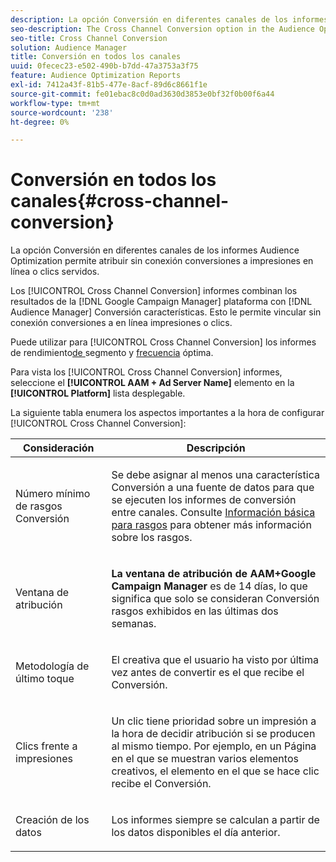 ```yaml
---
description: La opción Conversión en diferentes canales de los informes Audience Optimization permite atribuir sin conexión conversiones a impresiones en línea o clics servidos.
seo-description: The Cross Channel Conversion option in the Audience Optimization reports allows you to attribute offline conversions to served online impressions or clicks.
seo-title: Cross Channel Conversion
solution: Audience Manager
title: Conversión en todos los canales
uuid: 0fecec23-e502-490b-b7dd-47a3753a3f75
feature: Audience Optimization Reports
exl-id: 7412a43f-81b5-477e-8acf-89d6c8661f1e
source-git-commit: fe01ebac8c0d0ad3630d3853e0bf32f0b00f6a44
workflow-type: tm+mt
source-wordcount: '238'
ht-degree: 0%

---
```


# Conversión en todos los canales{#cross-channel-conversion}

La opción Conversión en diferentes canales de los informes Audience Optimization permite atribuir sin conexión conversiones a impresiones en línea o clics servidos.

Los [!UICONTROL Cross Channel Conversion] informes combinan los resultados de la [!DNL Google Campaign Manager] plataforma con [!DNL Audience Manager] Conversión características. Esto le permite vincular sin conexión conversiones a en línea impresiones o clics.

Puede utilizar para [!UICONTROL Cross Channel Conversion] los informes de rendimiento[&#x200B; de &#x200B;](../../../reporting/audience-optimization-reports/aor-advertisers/segment-performance.md)segmento y [frecuencia](../../../reporting/audience-optimization-reports/aor-advertisers/optimal-frequency.md) óptima.

Para vista los [!UICONTROL Cross Channel Conversion] informes, seleccione el **[!UICONTROL AAM + Ad Server Name]** elemento en la **[!UICONTROL Platform]** lista desplegable.

La siguiente tabla enumera los aspectos importantes a la hora de configurar [!UICONTROL Cross Channel Conversion]:

<table id="table_62590B4AB7624B619EC9AA8FF89722C9"> 
 <thead> 
  <tr> 
   <th class="entry"> Consideración </th> 
   <th class="entry"> Descripción </th> 
  </tr> 
 </thead>
 <tbody> 
  <tr> 
   <td colname="col01"> <p>Número mínimo de rasgos Conversión </p> </td> 
   <td colname="col1"> <p>Se debe asignar al menos una característica Conversión a una fuente de datos para que se ejecuten los informes de <span class="wintitle"> conversión</span> entre canales. Consulte <a href="../../../features/traits/create-onboarded-rule-based-traits.md"> Información básica para rasgos</a> para obtener más información sobre los rasgos. </p> </td> 
  </tr>
  <tr> 
   <td> <p>Ventana de atribución </p> </td> 
   <td> <p> <b><span class="uicontrol"> La ventana de atribución de AAM+Google Campaign Manager</span></b> es de 14 días, lo que significa que solo se consideran Conversión rasgos exhibidos en las últimas dos semanas. </p> </td> 
  </tr> 
  <tr> 
   <td> <p>Metodología de último toque </p> </td> 
   <td> <p>El creativa que el usuario ha visto por última vez antes de convertir es el que recibe el Conversión. </p> </td> 
  </tr> 
  <tr> 
   <td> <p>Clics frente a impresiones </p> </td> 
   <td> <p>Un clic tiene prioridad sobre un impresión a la hora de decidir atribución si se producen al mismo tiempo. Por ejemplo, en un Página en el que se muestran varios elementos creativos, el elemento en el que se hace clic recibe el Conversión. </p> </td> 
  </tr> 
  <tr> 
   <td> <p>Creación de los datos </p> </td> 
   <td> <p>Los informes siempre se calculan a partir de los datos disponibles el día anterior. </p> </td> 
  </tr> 
 </tbody> 
</table>
